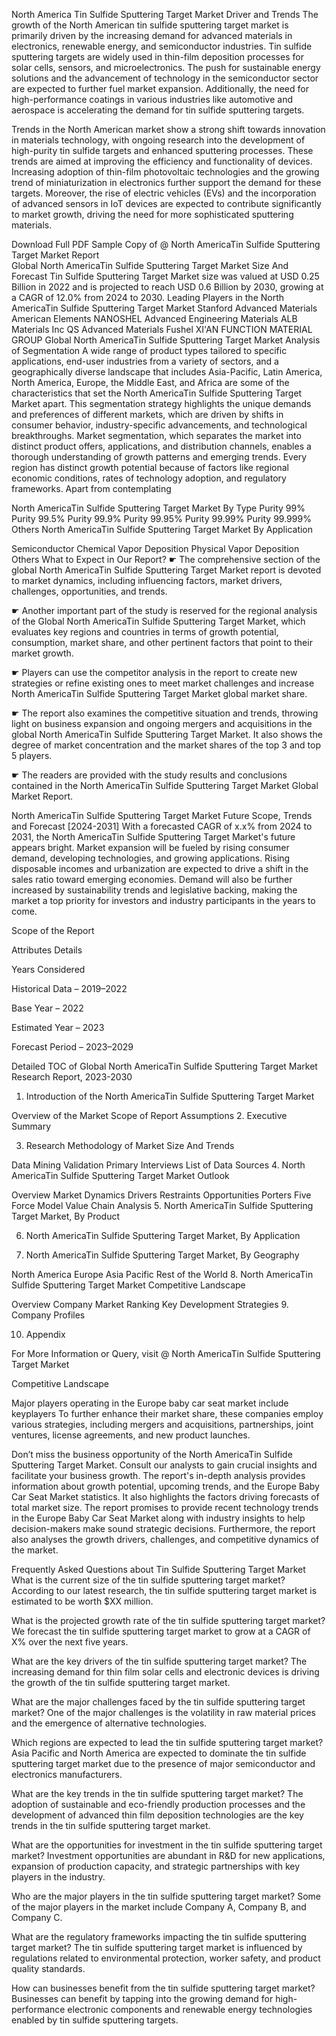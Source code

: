 North America Tin Sulfide Sputtering Target Market Driver and Trends
The growth of the North American tin sulfide sputtering target market is primarily driven by the increasing demand for advanced materials in electronics, renewable energy, and semiconductor industries. Tin sulfide sputtering targets are widely used in thin-film deposition processes for solar cells, sensors, and microelectronics. The push for sustainable energy solutions and the advancement of technology in the semiconductor sector are expected to further fuel market expansion. Additionally, the need for high-performance coatings in various industries like automotive and aerospace is accelerating the demand for tin sulfide sputtering targets.

Trends in the North American market show a strong shift towards innovation in materials technology, with ongoing research into the development of high-purity tin sulfide targets and enhanced sputtering processes. These trends are aimed at improving the efficiency and functionality of devices. Increasing adoption of thin-film photovoltaic technologies and the growing trend of miniaturization in electronics further support the demand for these targets. Moreover, the rise of electric vehicles (EVs) and the incorporation of advanced sensors in IoT devices are expected to contribute significantly to market growth, driving the need for more sophisticated sputtering materials.

Download Full PDF Sample Copy of @ North AmericaTin Sulfide Sputtering Target Market Report  
Global North AmericaTin Sulfide Sputtering Target Market Size And Forecast
Tin Sulfide Sputtering Target Market size was valued at USD 0.25 Billion in 2022 and is projected to reach USD 0.6 Billion by 2030, growing at a CAGR of 12.0% from 2024 to 2030.
Leading Players in the North AmericaTin Sulfide Sputtering Target Market
Stanford Advanced Materials
American Elements
NANOSHEL
Advanced Engineering Materials
ALB Materials Inc
QS Advanced Materials
Fushel
XI'AN FUNCTION MATERIAL GROUP
Global North AmericaTin Sulfide Sputtering Target Market Analysis of Segmentation
A wide range of product types tailored to specific applications, end-user industries from a variety of sectors, and a geographically diverse landscape that includes Asia-Pacific, Latin America, North America, Europe, the Middle East, and Africa are some of the characteristics that set the North AmericaTin Sulfide Sputtering Target Market apart. This segmentation strategy highlights the unique demands and preferences of different markets, which are driven by shifts in consumer behavior, industry-specific advancements, and technological breakthroughs. Market segmentation, which separates the market into distinct product offers, applications, and distribution channels, enables a thorough understanding of growth patterns and emerging trends. Every region has distinct growth potential because of factors like regional economic conditions, rates of technology adoption, and regulatory frameworks. Apart from contemplating

North AmericaTin Sulfide Sputtering Target Market By Type
Purity 99%
Purity 99.5%
Purity 99.9%
Purity 99.95%
Purity 99.99%
Purity 99.999%
Others
North AmericaTin Sulfide Sputtering Target Market By Application

Semiconductor
Chemical Vapor Deposition
Physical Vapor Deposition
Others
What to Expect in Our Report?
☛ The comprehensive section of the global North AmericaTin Sulfide Sputtering Target Market report is devoted to market dynamics, including influencing factors, market drivers, challenges, opportunities, and trends.

☛ Another important part of the study is reserved for the regional analysis of the Global North AmericaTin Sulfide Sputtering Target Market, which evaluates key regions and countries in terms of growth potential, consumption, market share, and other pertinent factors that point to their market growth.

☛ Players can use the competitor analysis in the report to create new strategies or refine existing ones to meet market challenges and increase North AmericaTin Sulfide Sputtering Target Market global market share.

☛ The report also examines the competitive situation and trends, throwing light on business expansion and ongoing mergers and acquisitions in the global North AmericaTin Sulfide Sputtering Target Market. It also shows the degree of market concentration and the market shares of the top 3 and top 5 players.

☛ The readers are provided with the study results and conclusions contained in the North AmericaTin Sulfide Sputtering Target Market Global Market Report.

North AmericaTin Sulfide Sputtering Target Market Future Scope, Trends and Forecast [2024-2031]
With a forecasted CAGR of x.x% from 2024 to 2031, the North AmericaTin Sulfide Sputtering Target Market's future appears bright. Market expansion will be fueled by rising consumer demand, developing technologies, and growing applications. Rising disposable incomes and urbanization are expected to drive a shift in the sales ratio toward emerging economies. Demand will also be further increased by sustainability trends and legislative backing, making the market a top priority for investors and industry participants in the years to come.

Scope of the Report

Attributes Details

Years Considered

Historical Data – 2019–2022

Base Year – 2022

Estimated Year – 2023

Forecast Period – 2023–2029

Detailed TOC of Global North AmericaTin Sulfide Sputtering Target Market Research Report, 2023-2030
1. Introduction of the North AmericaTin Sulfide Sputtering Target Market

Overview of the Market
Scope of Report
Assumptions
2. Executive Summary

3. Research Methodology of Market Size And Trends

Data Mining
Validation
Primary Interviews
List of Data Sources
4. North AmericaTin Sulfide Sputtering Target Market Outlook

Overview
Market Dynamics
Drivers
Restraints
Opportunities
Porters Five Force Model
Value Chain Analysis
5. North AmericaTin Sulfide Sputtering Target Market, By Product

6. North AmericaTin Sulfide Sputtering Target Market, By Application

7. North AmericaTin Sulfide Sputtering Target Market, By Geography

North America
Europe
Asia Pacific
Rest of the World
8. North AmericaTin Sulfide Sputtering Target Market Competitive Landscape

Overview
Company Market Ranking
Key Development Strategies
9. Company Profiles

10. Appendix

For More Information or Query, visit @ North AmericaTin Sulfide Sputtering Target Market

Competitive Landscape

Major players operating in the Europe baby car seat market include keyplayers To further enhance their market share, these companies employ various strategies, including mergers and acquisitions, partnerships, joint ventures, license agreements, and new product launches.

Don’t miss the business opportunity of the North AmericaTin Sulfide Sputtering Target Market. Consult our analysts to gain crucial insights and facilitate your business growth.
The report's in-depth analysis provides information about growth potential, upcoming trends, and the Europe Baby Car Seat Market statistics. It also highlights the factors driving forecasts of total market size. The report promises to provide recent technology trends in the Europe Baby Car Seat Market along with industry insights to help decision-makers make sound strategic decisions. Furthermore, the report also analyses the growth drivers, challenges, and competitive dynamics of the market.

Frequently Asked Questions about Tin Sulfide Sputtering Target Market
What is the current size of the tin sulfide sputtering target market?
According to our latest research, the tin sulfide sputtering target market is estimated to be worth $XX million.

What is the projected growth rate of the tin sulfide sputtering target market?
We forecast the tin sulfide sputtering target market to grow at a CAGR of X% over the next five years.

What are the key drivers of the tin sulfide sputtering target market?
The increasing demand for thin film solar cells and electronic devices is driving the growth of the tin sulfide sputtering target market.

What are the major challenges faced by the tin sulfide sputtering target market?
One of the major challenges is the volatility in raw material prices and the emergence of alternative technologies.

Which regions are expected to lead the tin sulfide sputtering target market?
Asia Pacific and North America are expected to dominate the tin sulfide sputtering target market due to the presence of major semiconductor and electronics manufacturers.

What are the key trends in the tin sulfide sputtering target market?
The adoption of sustainable and eco-friendly production processes and the development of advanced thin film deposition technologies are the key trends in the tin sulfide sputtering target market.

What are the opportunities for investment in the tin sulfide sputtering target market?
Investment opportunities are abundant in R&D for new applications, expansion of production capacity, and strategic partnerships with key players in the industry.

Who are the major players in the tin sulfide sputtering target market?
Some of the major players in the market include Company A, Company B, and Company C.

What are the regulatory frameworks impacting the tin sulfide sputtering target market?
The tin sulfide sputtering target market is influenced by regulations related to environmental protection, worker safety, and product quality standards.

How can businesses benefit from the tin sulfide sputtering target market?
Businesses can benefit by tapping into the growing demand for high-performance electronic components and renewable energy technologies enabled by tin sulfide sputtering targets.
